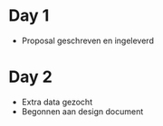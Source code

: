 # Day 1
* Proposal geschreven en ingeleverd

# Day 2
* Extra data gezocht
* Begonnen aan design document
